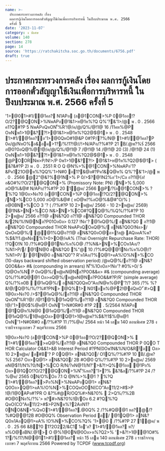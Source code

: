 ```yaml
---
name: >-
  ประกาศกระทรวงการคลัง เรื่อง
  ผลการกู้เงินโดยการออกตั๋วสัญญาใช้เงินเพื่อการบริหารหนี้ ในปีงบประมาณ พ.ศ. 2566
  ครั้งที่ 5
date: '2023-11-07'
category: ง พิเศษ
volume: 140
section: 278
page: 14
source: 'https://ratchakitcha.soc.go.th/documents/6756.pdf'
draft: true
---
```


# ประกาศกระทรวงการคลัง เรื่อง ผลการกู้เงินโดยการออกตั๋วสัญญาใช้เงินเพื่อการบริหารหนี้ ในปีงบประมาณ พ.ศ. 2566 ครั้งที่ 5

'1>@01>#1/@1คล? N1APอ (ล@1CON>%P 0@1ออ!?O/2?@QON>%NพAPอ@1&1>ห@1ห%?Q Q%'?&'1>/@ พ . 0 . 2566 ค1?Q#?P 5 NพAPอQหON'็%R'!@/ค/@/Q%/@!1@ 16 /11คห%@P OหNพ1>1@&??!>@1&1>ห@1ห%?Q2@$@1> พ . 0 . 2548 1>#1/@1คล?อ'1>@0QหO#1@&P 0#?P/?%/N@ 1>#1/@1คล?P 0ค/@/NหO%อ&อค>1?/%!1?!@//!>N/APอ/?%#?P 21 B/.@พ?%$์ 2566 อ@0?0อQ@%@!@/ค/@/Q%/@!1@ 7 /@!1@ 14 /@!1@ 20 (3) /@!1@ 24 (1) OหNพ1>1@&??!>@1&1>ห@1ห%?Q2@$@1> พ . 0 . 2548 @POORNพ>P/N!>/P 0พ1>1@&??!> @1&1>ห@1ห%?Q2@$@1> ( &?&#?P 2) พ . 0 . 2551 R O Q @N%>%@1CON>%NพAPอ'1?&Pค121O@ห%?QQ%'1>N#0 อ1?&@ล#?Pค1&Q@ห% Q%'?&'1>/@ พ . 0 . 2566 @2"@&?%@1N>% P 0/>$?@1N2%อ'1>/Cล อ?!1@(ล!อ&O#%!?O/2?@QON>% (Promissory Note: PN) /N>% 5,000 ลO@%&@# N/APอ/?%#?P 20 1@ค/ 2566 @P/?(ล@1CON>% ? %?Q 1@0ล>Nอ?0 (ล@1CON>%P 0@1ออ!?O/2?@QON>% /N>%CO 5,000 ลO@%&@# ( หO@พ?%ลO@%&@#"O/% ) อ@0BN>%CO 3 '? ( /?%#?P 10 2>ห@ค/ 2566 - 10 2>ห@ค/ 2569) @1N&>N>%CO N&>N>%CO#?QQ@%/%Q%/?%#?P 10 2>ห@ค/ 2566 อ?!1@ อN&?Q0 อ?!1@ อN&?Q0 Compounded THOR &/2N/%!N@Nล?P01Oอ0ล> 0.127 !Nอ'? @1คQ@%/ อN&?Q0  อ?!1@ อN&?Q0 Compounded THOR NพAPอQOคQ@%/ อN&?Q0O!Nล>/ QหOคQ@%/ @@1%Q@อ?!1@ อN&?Q0อO@อ>!ล@ AQอคA%พ?%$&?!1.@คNอ%1>0>O@/คA% (Thai Overnight Repurchase Rate: THOR) !?QO!N 10 /?%#Q@@1Nอ%ห%O@ /?%N&>N>%COห1Aอ/?%N1>P// @1N@0 อN&?Q0 %"@ 10 /?%#Q@@1Nอ%ห%O@/?%N1>P/ / @1N@0 อN&?Q0"? R'ห1Aอ/?%Q@1>คA%!O%N>%CO (10-days backward shifted observation period) /@คQ@%/อ?!1@ อN&?Q0O&&ค> #& (compounding in arrears) N'็%1Oอ0ล>!Nอ'? #0%>0/ 5 !Q@Oห%N P 0คQ@%/ห@คN@Nล?P0O&&ค> #& (compounding average) Q%/?%#Q@@1 Oล>คQ@%/ห@คN@Nล?P0O&&#?P/R' (simple average) Q%/?%ห0B  @1คQ@%/ อN&?Q0QหO"Aอ/N@ห%@P'?/? 365 /?% %?&!@/Q@%/%/?%#?PN> @Q%1> N01อห%@P2!@ค์QหO'ั #>Q  1@0ล>Nอ?0 />$?@1คQ@%/อ?!1@ อN&?Q0 Compounded THOR QหON'็%R'!@/ /@!1@%@1คQ@%/อ?!1@ อN&?Q0 Compounded THOR !@/'1>@0$%@ค@1 OหN'1>N#0R#0 #?P 2 . 5/2564 N1APอ @1Q@ห%N@0 @1คQ@%/อ?!1@ อN&?Q0 Compounded THOR @1คQ@%/1@ค@Oล>@1Q@1>1@ค@พ?%$&?!1$%@ค@1 OหN'1>N#0R#0 ล/?%#?P 11 /?%@ค/ 2564 หน้า 14 เลม 140 ตอนพิเศษ 278 ง ราชกิจจานุเบกษา 7 พฤศจิกายน 2566

1@0ล>Nอ?0 (ล@1CON>%P 0@1ออ!?O/2?@QON>%  1>#1/@1คล?>คQ@%/อ?!1@ อN&?Q0 Compounded THOR P 0QO T HOR Calculator O&&1>&B Interest Period #?PN(0Oพ1N&%N/O&R!์อ$%@ค@1 OหN'1>N#0R#0 <https://www.bot.or.th/app/thorcalculator> @1Q@1> อN&?Q0 Q@1> อN&?Q0'?ล> 2 / Q%/?%#?P 10 B/.@พ?%$์ Oล> 10 2>ห@ค/ อ#B'? P 0Q@1> อN&?Q0/ O1Q%/?%#?P 10 B/.@พ?%$์ 2567 Oล>Q@1> อN&?Q0/ 2B #O@0 Q%/?%#?P 10 2>ห@ค/ 2569 คN@$11/N%?0/N>%CO R/N/?คN@$11/N%?0/Oล>คN@QON@0Q N @1 Q @N%>%@1อAP% #?PN?P0/Oอ N'็%R'!@/'1>@01>#1/@1คล? N1APอ หล?N์Oล>/>$?'>&?!>Q%@1ออ @1Pอ% Oล>@1QO!?O/2?@QON>%N'็%หล?'1>?% &?&ล/?%#?P 24 /?%@ค/ 2565 0N/O%Oอ 7.1 Q @N%>%@1 ? %?Q 1>#1/@1คล?>Pอ%N>%NพAPอQ@1> อN&?Q0Oล>Q@1>คA%!O%N>%COQหOON(CO"Aอ11/2>#$>P !@/1@0APอ#?PR O &?%#@R/OQ%#>N&?0%  2>Q%/?%2B #O@0Nอ%/?%'> พ?#>N&?0%!@/Oอ 6.2 #?Q%?Q QหO(CO"Aอ11/2>#$>P2Nห%?2AอN1?0NO&N>%QหO1>#1/@1คล?.@0Q% 2 /?%#Q@@1 หล?@/?%#Q@@12B #O@0Q% Observation Period อ/ @1Q@1> อN&?Q0ห1AอQ@1>คA% !O%N>%CO%?Q% '1>@0  /?%#?P 27 1@ค/ พ . 0 . 25 66 &B?0 1?2O22/&C1์ 1อ'ล? 1>#1/@1คล? ห?/ห%O@ลBN/.@1> O @%1@0N@0Oล>ห%?Q2>% '>&?!>1@@1O#% 1?/%!1?/N@@11>#1/@1คล? หน้า 15 เลม 140 ตอนพิเศษ 278 ง ราชกิจจานุเบกษา 7 พฤศจิกายน 2566 Powered by TCPDF (www.tcpdf.org)
